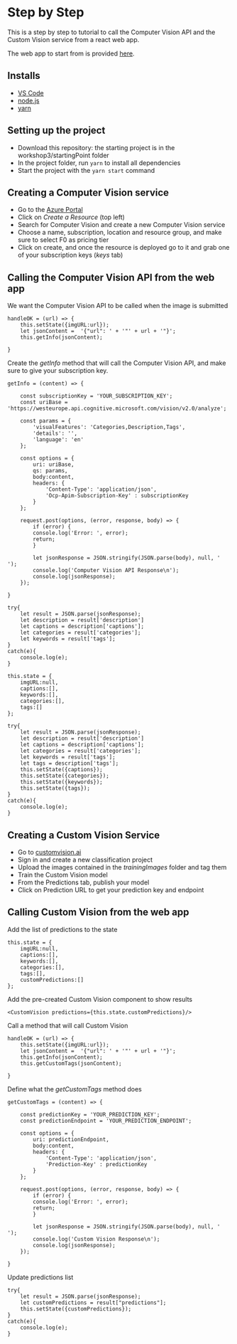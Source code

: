 # Step by Step

This is a step by step to tutorial to call the Computer Vision API and the Custom Vision service from a react web app.

The web app to start from is provided [here]().

## Installs

- [VS Code](https://code.visualstudio.com/download)
- [node.js](https://nodejs.org/en/download/)
- [yarn](https://yarnpkg.com/en/docs/install#windows-stable)

## Setting up the project

- Download this repository: the starting project is in the workshop3/startingPoint folder
- In the project folder, run `yarn` to install all dependencies
- Start the project with the `yarn start` command

## Creating a Computer Vision service

- Go to the [Azure Portal](https://http://portal.azure.com)
- Click on *Create a Resource* (top left)
- Search for Computer Vision and create a new Computer Vision service
- Choose a name, subscription, location and resource group, and make sure to select F0 as pricing tier
- Click on create, and once the resource is deployed go to it and grab one of your subscription keys (*keys* tab)

## Calling the Computer Vision API from the web app

We want the Computer Vision API to be called when the image is submitted

```
handleOK = (url) => {
    this.setState({imgURL:url});
    let jsonContent =  '{"url": ' + '"' + url + '"}';
    this.getInfo(jsonContent);
    
}
```

Create the *getInfo* method that will call the Computer Vision API, and make sure to give your subscription key.

```
getInfo = (content) => {

    const subscriptionKey = 'YOUR_SUBSCRIPTION_KEY';
    const uriBase = 'https://westeurope.api.cognitive.microsoft.com/vision/v2.0/analyze';

    const params = {
        'visualFeatures': 'Categories,Description,Tags',
        'details': '',
        'language': 'en'
    };
    
    const options = {
        uri: uriBase,
        qs: params,
        body:content,
        headers: {
            'Content-Type': 'application/json',
            'Ocp-Apim-Subscription-Key' : subscriptionKey
        }
    };
    
    request.post(options, (error, response, body) => {
        if (error) {
        console.log('Error: ', error);
        return;
        }

        let jsonResponse = JSON.stringify(JSON.parse(body), null, '  ');
        console.log('Computer Vision API Response\n');
        console.log(jsonResponse);
    });

}
```

```
try{
    let result = JSON.parse(jsonResponse);
    let description = result['description']
    let captions = description['captions'];
    let categories = result['categories'];
    let keywords = result['tags'];
}
catch(e){
    console.log(e);
}
```


```
this.state = {
    imgURL:null,
    captions:[],
    keywords:[],
    categories:[],
    tags:[]
};
```

```
try{
    let result = JSON.parse(jsonResponse);
    let description = result['description']
    let captions = description['captions'];
    let categories = result['categories'];
    let keywords = result['tags'];
    let tags = description['tags'];
    this.setState({captions});
    this.setState({categories});
    this.setState({keywords});
    this.setState({tags});
}
catch(e){
    console.log(e);
}
```

## Creating a Custom Vision Service

- Go to [customvision.ai](https://customvision.ai)
- Sign in and create a new classification project
- Upload the images contained in the *trainingImages* folder and tag them
- Train the Custom Vision model
- From the Predictions tab, publish your model
- Click on Prediction URL to get your prediction key and endpoint

## Calling Custom Vision from the web app

Add the list of predictions to the state

```
this.state = {
    imgURL:null,
    captions:[],
    keywords:[],
    categories:[],
    tags:[],
    customPredictions:[]
};
```

Add the pre-created Custom Vision component to show results

```
<CustomVision predictions={this.state.customPredictions}/>
```

Call a method that will call Custom Vision

```
handleOK = (url) => {
    this.setState({imgURL:url});
    let jsonContent =  '{"url": ' + '"' + url + '"}';
    this.getInfo(jsonContent);
    this.getCustomTags(jsonContent);
    
}
```

Define what the *getCustomTags* method does

```
getCustomTags = (content) => {

    const predictionKey = 'YOUR_PREDICTION_KEY';
    const predictionEndpoint = 'YOUR_PREDICTION_ENDPOINT';

    const options = {
        uri: predictionEndpoint,
        body:content,
        headers: {
            'Content-Type': 'application/json',
            'Prediction-Key' : predictionKey
        }
    };
    
    request.post(options, (error, response, body) => {
        if (error) {
        console.log('Error: ', error);
        return;
        }

        let jsonResponse = JSON.stringify(JSON.parse(body), null, '  ');
        console.log('Custom Vision Response\n');
        console.log(jsonResponse);
    });

}
```

Update predictions list

```
try{
    let result = JSON.parse(jsonResponse);
    let customPredictions = result["predictions"];
    this.setState({customPredictions});
}
catch(e){
    console.log(e);
}
```